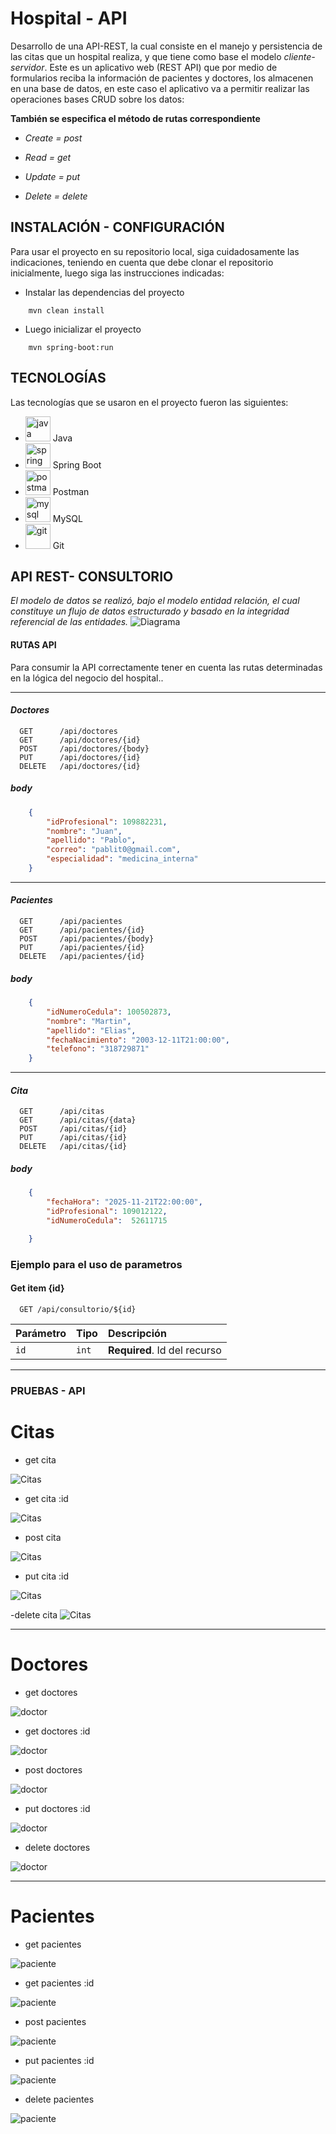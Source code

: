 # Hospital - API

Desarrollo de una API-REST, la cual consiste en el manejo y persistencia de las citas que un hospital realiza, y que tiene como base el modelo *cliente-servidor*.
Este es un aplicativo web (REST API) que por medio de formularios reciba la información de pacientes y doctores, los almacenen en una base de datos, en este caso el aplicativo va a permitir realizar las operaciones bases CRUD sobre los datos:

**También se especifica el método de rutas correspondiente**

- *Create = post* 

- *Read = get*

- *Update = put*

- *Delete = delete*


## INSTALACIÓN - CONFIGURACIÓN
Para usar el proyecto en su repositorio local, siga cuidadosamente las indicaciones, teniendo en cuenta que debe clonar el repositorio
inicialmente, luego siga las instrucciones indicadas:

- Instalar las dependencias del proyecto
```code
    mvn clean install
```
- Luego inicializar el proyecto
```code
    mvn spring-boot:run
```

## TECNOLOGÍAS
Las tecnologías que se usaron en el proyecto fueron las siguientes:
- <img src="https://raw.githubusercontent.com/devicons/devicon/master/icons/java/java-original.svg" alt="java" width="40" height="40"/> Java
- <img src="https://www.vectorlogo.zone/logos/springio/springio-icon.svg" alt="spring" width="40" height="40"/> Spring Boot
- <img src="https://www.vectorlogo.zone/logos/getpostman/getpostman-icon.svg" alt="postman" width="40" height="40"/> Postman
- <img src="https://raw.githubusercontent.com/devicons/devicon/master/icons/mysql/mysql-original-wordmark.svg" alt="mysql" width="40" height="40"/> MySQL
- <img src="https://www.vectorlogo.zone/logos/git-scm/git-scm-icon.svg" alt="git" width="40" height="40"/> Git


## API REST- CONSULTORIO
*El modelo de datos se realizó, bajo el modelo entidad relación, el cual constituye un flujo de datos estructurado y basado en la integridad referencial de las entidades.*
![Diagrama](ModelDataBase.png)


#### RUTAS API

Para consumir la API correctamente tener en cuenta las rutas determinadas en la lógica del negocio del hospital..

----

#### *Doctores*
```http
  GET      /api/doctores
  GET      /api/doctores/{id}
  POST     /api/doctores/{body}
  PUT      /api/doctores/{id}
  DELETE   /api/doctores/{id}
```
##### **body**
```json
    {
        "idProfesional": 109882231,
        "nombre": "Juan",
        "apellido": "Pablo",
        "correo": "pablit0@gmail.com",
        "especialidad": "medicina_interna"
    } 

```
-----

#### *Pacientes*
```http
  GET      /api/pacientes
  GET      /api/pacientes/{id}
  POST     /api/pacientes/{body}
  PUT      /api/pacientes/{id}
  DELETE   /api/pacientes/{id}
```
##### **body**
```json
    {
        "idNumeroCedula": 100502873,
        "nombre": "Martin",
        "apellido": "Elias",
        "fechaNacimiento": "2003-12-11T21:00:00",
        "telefono": "318729871"
    }

```
-----
#### *Cita*
```http
  GET      /api/citas   
  GET      /api/citas/{data}
  POST     /api/citas/{id}
  PUT      /api/citas/{id}
  DELETE   /api/citas/{id}
```
##### **body**
```json
    {
        "fechaHora": "2025-11-21T22:00:00",
        "idProfesional": 109012122,
        "idNumeroCedula":  52611715

    }
```


### Ejemplo para el uso de parametros
#### Get item {id} 

```http
  GET /api/consultorio/${id}
```

| Parámetro | Tipo     | Descripción                       |
| :-------- | :------- | :-------------------------------- |
| `id`      | `int` | **Required**. Id del recurso |

-----
### PRUEBAS - API

# Citas
- get cita

![Citas](pruebas-img/citas/get_citas.png)

- get cita :id

![Citas](pruebas-img/citas/get_citas_id.png)

- post cita

![Citas](pruebas-img/citas/post_citas.png)

- put cita :id

![Citas](pruebas-img/citas/puy_citas.png)

-delete cita
![Citas](pruebas-img/citas/delete_citas.png)


----

# Doctores

- get doctores

![doctor](pruebas-img/doctores/get_doctores.png)

- get doctores :id

![doctor](pruebas-img/doctores/get_Post_id.png)

- post doctores

![doctor](pruebas-img/doctores/post_doctores.png)

- put doctores :id

![doctor](pruebas-img/doctores/put_doctores.png)


- delete doctores

![doctor](pruebas-img/doctores/delete_doctores.png)



----
# Pacientes

- get pacientes

![paciente](pruebas-img/pacientes/get_Pacientes.png)

- get pacientes :id

![paciente](pruebas-img/pacientes/get_pacientes_id.png)

- post pacientes

![paciente](pruebas-img/pacientes/post_pacientes.png)

- put pacientes :id

![paciente](pruebas-img/pacientes/put_pacientes.png)


- delete pacientes

![paciente](pruebas-img/pacientes/delete_pacientes.png)



